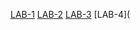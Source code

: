 [LAB-1](https://github.com/nandhu1585/Aiml-14/blob/main/AIML%20LAB%20%20-1.ipynb)
[LAB-2](https://github.com/nandhu1585/Aiml-14/blob/main/AIML%20LAB-2.ipynb)
[LAB-3](https://github.com/nandhu1585/Aiml-14/blob/main/LAB-3.ipynb)
[LAB-4](
